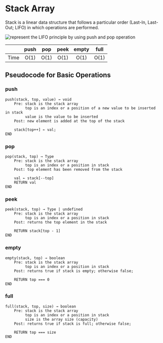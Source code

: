 # Stack Array

Stack is a linear data structure that follows a particular order (Last-In, Last-Out; LIFO) in which operations are performed.

![represent the LIFO principle by using push and pop operation](https://cdn.programiz.com/sites/tutorial2program/files/stack.png 'Stack operations')

|      | push | pop  | peek | empty | full |
| :--: | :--: | :--: | :--: | :---: | :--: |
| Time | O(1) | O(1) | O(1) | O(1)  | O(1) |

## Pseudocode for Basic Operations

### push

```text
push(stack, top, value) → void
    Pre: stack is the stack array
         top is an index or a position of a new value to be inserted in stack
         value is the value to be inserted
    Post: new element is added at the top of the stack

    stack[top++] ← val;
END
```

### pop

```text
pop(stack, top) → Type
    Pre: stack is the stack array
         top is an index or a position in stack
    Post: top element has been removed from the stack

    val ← stack[--top]
    RETURN val
END
```

### peek

```text
peek(stack, top) → Type | undefined
    Pre: stack is the stack array
         top is an index or a position in stack
    Post: returns the top element in the stack

    RETURN stack[top - 1]
END
```

### empty

```text
empty(stack, top) → boolean
    Pre: stack is the stack array
         top is an index or a position in stack
    Post: returns true if stack is empty; otherwise false;

    RETURN top === 0
END
```

### full

```text
full(stack, top, size) → boolean
    Pre: stack is the stack array
         top is an index or a position in stack
         size is the array size (capacity)
    Post: returns true if stack is full; otherwise false;

    RETURN top === size
END
```
